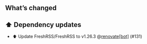 ## What’s changed

## ⬆️ Dependency updates

- ⬆️ Update FreshRSS/FreshRSS to v1.26.3 @[renovate[bot]](https://github.com/apps/renovate) (#131)

